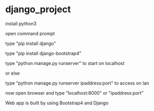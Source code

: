 # django_project
install python3

open command prompt 

type "pip install django"

type "pip install django-bootstrap4"

type "python manage.py runserver" to start on localhost

or else

type "python manage.py runserver ipaddress:port" to access on lan
  
now open browser and type "localhost:8000" or "ipaddress:port"
  
Web app is built by using Bootstrap4 and Django
